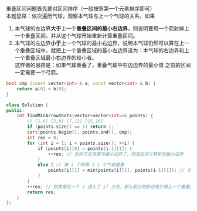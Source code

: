 重叠区间问题首先要对区间排序（一般按照第一个元素排序即可）  
本题思路：依次遍历气球，观察本气球与上一个气球的关系，如果  
1. 本气球的左边界**大于**上一个**重叠区间的最小右边界**，则说明要用一个箭射掉上一个重叠区间，并从这个气球开始重新计算重叠区间。  
2. 本气球的左边界**小于**上一个气球的最小右边界，说明本气球仍然可以算在上一个重叠区域中，就把上一个重叠区域的最小右边界设为：本气球的右边界和上一个重叠区域最小右边界的较小者。  
这样做的思路是：如果气球重叠了，重叠气球中右边边界的最小值 之前的区间一定需要一个弓箭。  
```cpp
bool cmp (const vector<int> & a, const vector<int> & b) {
    return a[0] < b[0];
}

class Solution {
public:
    int findMinArrowShots(vector<vector<int>>& points) {
        // [1,6] [2,8] [7,12] [15,16]
        if (points.size() == 1) return 1;
        sort(points.begin(), points.end(), cmp);
        int res = 0;
        for (int i = 1; i < points.size(); ++i) {
            if (points[i][0] > points[i-1][1]) { 
                ++res; // 此时不应该更改最小边界了，而是应该计算新的最小边界
            }
            else { // 第 i 个和第 i-1 个气球重叠
                points[i][1] = min(points[i][1], points[i-1][1]); // 将当前第 i 个气球的右边界变为当前遍历过的最小边界，如果下一个气球的左边界大于这个值，则应该射一箭              
            }
        }
        ++res; // 如果最后一个 i 进入了 if 分支，那么射出的箭也是引爆上一个重叠区域的箭；如果进入了 else 分支，那么本次重叠区域还未引爆；两种情况都应该将箭头数加一
        return res;
    }
};
```

